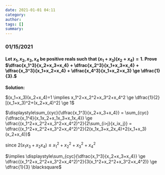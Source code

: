```yaml
---
date: 2021-01-01 04:11
category:
author:
tags: []
summary:
---
```


### 01/15/2021

#### Let $x_1, x_2, x_3, x_4$ be positive reals such that $(x_1+x_3)(x_2+x_4)=1$. Prove $\dfrac{x_1^3}{x_2+x_3+x_4} + \dfrac{x_2^3}{x_1+x_3+x_4} + \dfrac{x_3^3}{x_1+x_2+x_4} + \dfrac{x_4^3}{x_1+x_2+x_3} \ge \dfrac{1}{3}.$

**Solution:**

$(x_1+x_3)(x_2+x_4)=1 \implies x_1^2+x_2^2+x_3^2+x_4^2 \ge \dfrac{1}{2}[(x_1+x_3)^2+(x_2+x_4)^2] \ge 1$

$\displaystyle\sum_{cyc}{\dfrac{x_1^3}{x_2+x_3+x_4}} = \sum_{cyc}{\dfrac{x_1^4}{x_1x_2+x_1x_3+x_1x_4}} \ge \dfrac{(x_1^2+x_2^2+x_3^2+x_4^2)^2}{2\sum_{i>j}{x_ix_j}} = \dfrac{(x_1^2+x_2^2+x_3^2+x_4^2)^2}{2(x_1x_3+x_2x_4)+2(x_1+x_3)(x_2+x_4)}$

since $2(x_1x_3+x_2x_4) \le x_1^2+x_2^2+x_3^2+x_4^2$

$\implies \displaystyle\sum_{cyc}{\dfrac{x_1^3}{x_2+x_3+x_4}}  \ge \dfrac{(x_1^2+x_2^2+x_3^2+x_4^2)^2}{3(x_1^2+x_2^2+x_3^2+x_4^2)} \ge \dfrac{1}{3} \blacksquare$
